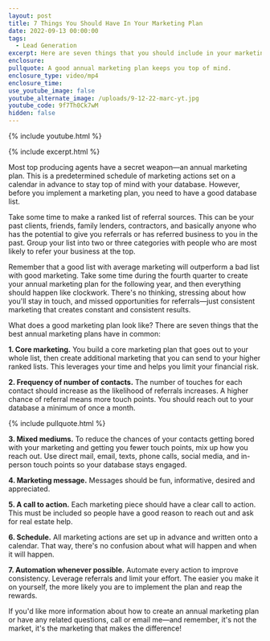 ```yaml
---
layout: post
title: 7 Things You Should Have In Your Marketing Plan
date: 2022-09-13 00:00:00
tags:
  - Lead Generation
excerpt: Here are seven things that you should include in your marketing plan.
enclosure:
pullquote: A good annual marketing plan keeps you top of mind.
enclosure_type: video/mp4
enclosure_time:
use_youtube_image: false
youtube_alternate_image: /uploads/9-12-22-marc-yt.jpg
youtube_code: 9f7Th0Ck7wM
hidden: false
---
```

{% include youtube.html %}

{% include excerpt.html %}

Most top producing agents have a secret weapon—an annual marketing plan. This is a predetermined schedule of marketing actions set on a calendar in advance to stay top of mind with your database. However, before you implement a marketing plan, you need to have a good database list.

Take some time to make a ranked list of referral sources. This can be your past clients, friends, family lenders, contractors, and basically anyone who has the potential to give you referrals or has referred business to you in the past. Group your list into two or three categories with people who are most likely to refer your business at the top.

Remember that a good list with average marketing will outperform a bad list with good marketing. Take some time during the fourth quarter to create your annual marketing plan for the following year, and then everything should happen like clockwork. There's no thinking, stressing about how you'll stay in touch, and missed opportunities for referrals—just consistent marketing that creates constant and consistent results.

What does a good marketing plan look like? There are seven things that the best annual marketing plans have in common:

**1\. Core marketing.** You build a core marketing plan that goes out to your whole list, then create additional marketing that you can send to your higher ranked lists. This leverages your time and helps you limit your financial risk.

**2\. Frequency of number of contacts.** The number of touches for each contact should increase as the likelihood of referrals increases. A higher chance of referral means more touch points. You should reach out to your database a minimum of once a month.

{% include pullquote.html %}

**3\. Mixed mediums.** To reduce the chances of your contacts getting bored with your marketing and getting you fewer touch points, mix up how you reach out. Use direct mail, email, texts, phone calls, social media, and in-person touch points so your database stays engaged.&nbsp;

**4\. Marketing message.** Messages should be fun, informative, desired and appreciated.&nbsp;

**5\. A call to action.** Each marketing piece should have a clear call to action. This must be included so people have a good reason to reach out and ask for real estate help.

**6\. Schedule.** All marketing actions are set up in advance and written onto a calendar. That way, there's no confusion about what will happen and when it will happen.&nbsp;

**7\. Automation whenever possible.** Automate every action to improve consistency. Leverage referrals and limit your effort. The easier you make it on yourself, the more likely you are to implement the plan and reap the rewards.

If you'd like more information about how to create an annual marketing plan or have any related questions, call or email me—and remember, it's not the market, it's the marketing that makes the difference\!